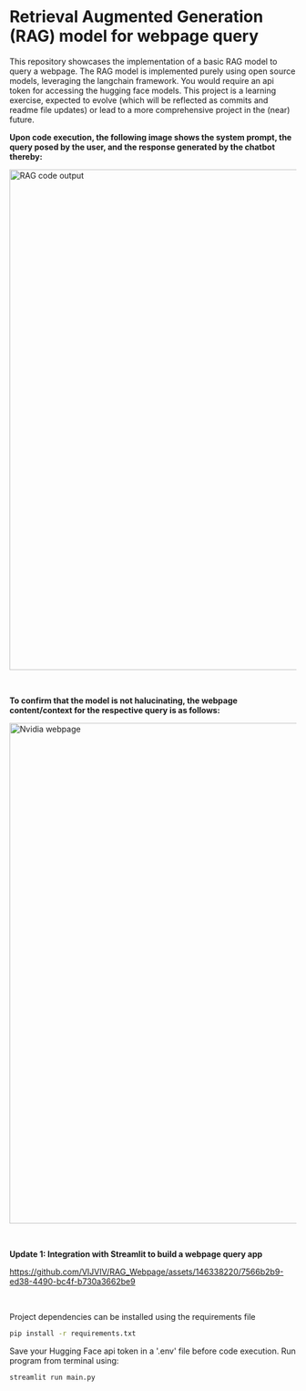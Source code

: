 # Retrieval Augmented Generation (RAG) model for webpage query

This repository showcases the implementation of a basic RAG model to query a webpage. The RAG model is implemented purely using open source models, leveraging the langchain framework. You would require an api token for accessing the hugging face models. This project is a learning exercise, expected to evolve (which will be reflected as commits and readme file updates) or lead to a more comprehensive project in the (near) future.


**Upon code execution, the following image shows the system prompt, the query posed by the user, and the response generated by the chatbot thereby:**

<img width="878" alt="RAG code output" src="https://github.com/VIJVIV/RAG_Webpage/assets/146338220/e48171b5-b292-4e00-b005-2fb6d80c2651">


&nbsp;  




**To confirm that the model is not halucinating, the webpage content/context for the respective query is as follows:**

<img width="878" alt="Nvidia webpage" src="https://github.com/VIJVIV/RAG_Webpage/assets/146338220/825424a0-a363-4040-a030-fc6e4312c9c3">


&nbsp;  




**Update 1: Integration with Streamlit to build a webpage query app**



https://github.com/VIJVIV/RAG_Webpage/assets/146338220/7566b2b9-ed38-4490-bc4f-b730a3662be9

&nbsp;


Project dependencies can be installed using the requirements file
```bash
pip install -r requirements.txt
```

Save your Hugging Face api token in a '.env' file before code execution. Run program from terminal using:
```bash
streamlit run main.py
```

